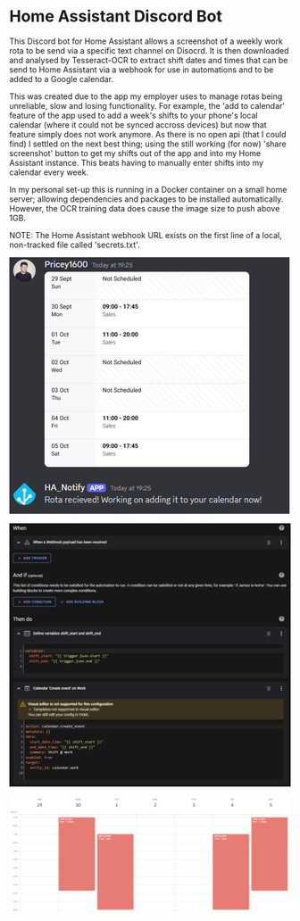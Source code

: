 # Home Assistant Discord Bot
This Discord bot for Home Assistant allows a screenshot of a weekly work rota to be send via a specific text channel on Disocrd. It is then downloaded and analysed by Tesseract-OCR to extract shift dates and times that can be send to Home Assistant via a webhook for use in automations and to be added to a Google calendar.

This was created due to the app my employer uses to manage rotas being unreliable, slow and losing functionality. For example, the 'add to calendar' feature of the app used to add a week's shifts to your phone's local calendar (where it could not be synced accross devices) but now that feature simply does not work anymore. As there is no open api (that I could find) I settled on the next best thing; using the still working (for now) 'share screenshot' button to get my shifts out of the app and into my Home Assistant instance. This beats having to manually enter shifts into my calendar every week.

In my personal set-up this is running in a Docker container on a small home server; allowing dependencies and packages to be installed automatically. However, the OCR training data does cause the image size to push above 1GB.

NOTE: The Home Assistant webhook URL exists on the first line of a local, non-tracked file called 'secrets.txt'.

![Discord bot receiving a rota](demo_screenshots/discord_bot_screenshot.png)

![The Home Assistant webhook automation](demo_screenshots/ha_automation_screenshot.png)

![Google Calendar after the execution](demo_screenshots/google_calendar_screenshot.png)

